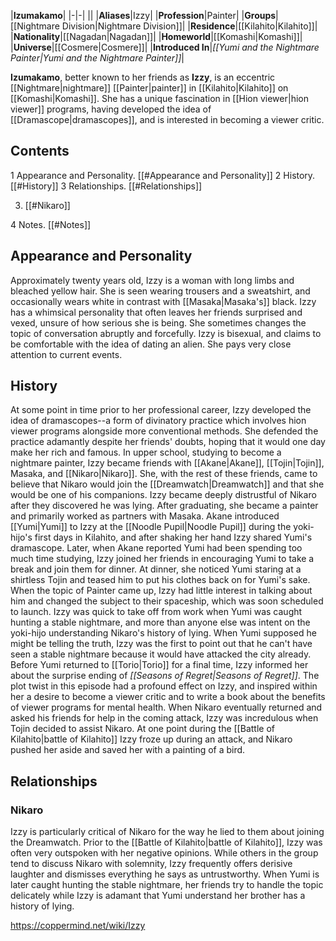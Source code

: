 |**Izumakamo**|
|-|-|
||
|**Aliases**|Izzy|
|**Profession**|Painter|
|**Groups**|[[Nightmare Division\|Nightmare Division]]|
|**Residence**|[[Kilahito\|Kilahito]]|
|**Nationality**|[[Nagadan\|Nagadan]]|
|**Homeworld**|[[Komashi\|Komashi]]|
|**Universe**|[[Cosmere\|Cosmere]]|
|**Introduced In**|*[[Yumi and the Nightmare Painter\|Yumi and the Nightmare Painter]]*|

**Izumakamo**, better known to her friends as **Izzy**, is an eccentric [[Nightmare\|nightmare]] [[Painter\|painter]] in [[Kilahito\|Kilahito]] on [[Komashi\|Komashi]]. She has a unique fascination in [[Hion viewer\|hion viewer]] programs, having developed the idea of [[Dramascope\|dramascopes]], and is interested in becoming a viewer critic.

## Contents

1 Appearance and Personality. [[#Appearance and Personality]] 
2 History. [[#History]] 
3 Relationships. [[#Relationships]] 

3. [[#Nikaro]] 


4 Notes. [[#Notes]] 


## Appearance and Personality
Approximately twenty years old, Izzy is a woman with long limbs and bleached yellow hair. She is seen wearing trousers and a sweatshirt, and occasionally wears white in contrast with [[Masaka\|Masaka's]] black.
Izzy has a whimsical personality that often leaves her friends surprised and vexed, unsure of how serious she is being. She sometimes changes the topic of conversation abruptly and forcefully. Izzy is bisexual, and claims to be comfortable with the idea of dating an alien. She pays very close attention to current events.

## History
At some point in time prior to her professional career, Izzy developed the idea of dramascopes--a form of divinatory practice which involves hion viewer programs alongside more conventional methods. She defended the practice adamantly despite her friends' doubts, hoping that it would one day make her rich and famous.
In upper school, studying to become a nightmare painter, Izzy became friends with [[Akane\|Akane]], [[Tojin\|Tojin]], Masaka, and [[Nikaro\|Nikaro]]. She, with the rest of these friends, came to believe that Nikaro would join the [[Dreamwatch\|Dreamwatch]] and that she would be one of his companions. Izzy became deeply distrustful of Nikaro after they discovered he was lying. After graduating, she became a painter and primarily worked as partners with Masaka.
Akane introduced [[Yumi\|Yumi]] to Izzy at the [[Noodle Pupil\|Noodle Pupil]] during the yoki-hijo's first days in Kilahito, and after shaking her hand Izzy shared Yumi's dramascope.
Later, when Akane reported Yumi had been spending too much time studying, Izzy joined her friends in encouraging Yumi to take a break and join them for dinner. At dinner, she noticed Yumi staring at a shirtless Tojin and teased him to put his clothes back on for Yumi's sake. When the topic of Painter came up, Izzy had little interest in talking about him and changed the subject to their spaceship, which was soon scheduled to launch.
Izzy was quick to take off from work when Yumi was caught hunting a stable nightmare, and more than anyone else was intent on the yoki-hijo understanding Nikaro's history of lying. When Yumi supposed he might be telling the truth, Izzy was the first to point out that he can't have seen a stable nightmare because it would have attacked the city already.
Before Yumi returned to [[Torio\|Torio]] for a final time, Izzy informed her about the surprise ending of *[[Seasons of Regret\|Seasons of Regret]]*. The plot twist in this episode had a profound effect on Izzy, and inspired within her a desire to become a viewer critic and to write a book about the benefits of viewer programs for mental health.
When Nikaro eventually returned and asked his friends for help in the coming attack, Izzy was incredulous when Tojin decided to assist Nikaro. At one point during the [[Battle of Kilahito\|battle of Kilahito]] Izzy froze up during an attack, and Nikaro pushed her aside and saved her with a painting of a bird.

## Relationships
### Nikaro
Izzy is particularly critical of Nikaro for the way he lied to them about joining the Dreamwatch. Prior to the [[Battle of Kilahito\|battle of Kilahito]], Izzy was often very outspoken with her negative opinions. While others in the group tend to discuss Nikaro with solemnity, Izzy frequently offers derisive laughter and dismisses everything he says as untrustworthy. When Yumi is later caught hunting the stable nightmare, her friends try to handle the topic delicately while Izzy is adamant that Yumi understand her brother has a history of lying.



https://coppermind.net/wiki/Izzy